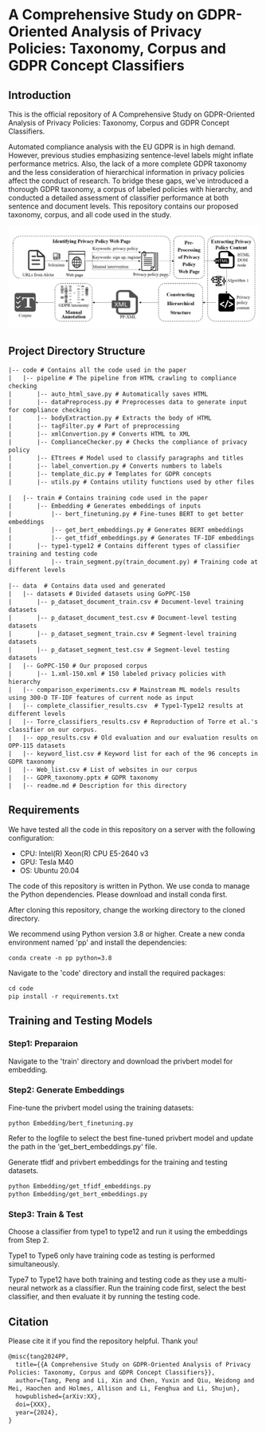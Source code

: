 # A Comprehensive Study on GDPR-Oriented Analysis of Privacy Policies: Taxonomy, Corpus and GDPR Concept Classifiers


## Introduction

This is the official repository of A Comprehensive Study on GDPR-Oriented
Analysis of Privacy Policies: Taxonomy, Corpus
and GDPR Concept Classifiers.

Automated compliance analysis with the EU GDPR is in high demand. However, previous studies emphasizing sentence-level labels might inflate performance metrics. Also, the lack of a more complete GDPR taxonomy and the
less consideration of hierarchical information in privacy policies affect the conduct of research. To bridge these gaps, we've introduced a thorough GDPR taxonomy, a corpus of labeled policies with hierarchy, and conducted a detailed assessment of classifier performance at both sentence and document levels. This repository contains our proposed taxonomy, corpus, and all code used in the study.

![figure1](assets/Architecture_GoHPPC.png)

## Project Directory Structure
```shell
|-- code # Contains all the code used in the paper
|   |-- pipeline # The pipeline from HTML crawling to compliance checking
|       |-- auto_html_save.py # Automatically saves HTML
|       |-- dataPreprocess.py # Preprocesses data to generate input for compliance checking
|       |-- bodyExtraction.py # Extracts the body of HTML
|       |-- tagFilter.py # Part of preprocessing 
|       |-- xmlConvertion.py # Converts HTML to XML
|       |-- ComplianceChecker.py # Checks the compliance of privacy policy
|       |-- ETtrees # Model used to classify paragraphs and titles
|       |-- label_convertion.py # Converts numbers to labels
|       |-- template_dic.py # Templates for GDPR concepts
|       |-- utils.py # Contains utility functions used by other files

|   |-- train # Contains training code used in the paper
|       |-- Embedding # Generates embeddings of inputs
|           |-- bert_finetuning.py # Fine-tunes BERT to get better embeddings
|           |-- get_bert_embeddings.py # Generates BERT embeddings
|           |-- get_tfidf_embeddings.py # Generates TF-IDF embeddings
|       |-- type1-type12 # Contains different types of classifier training and testing code
|           |-- train_segment.py(train_document.py) # Training code at different levels

|-- data  # Contains data used and generated
|   |-- datasets # Divided datasets using GoPPC-150
|       |-- p_dataset_document_train.csv # Document-level training datasets
|       |-- p_dataset_document_test.csv # Document-level testing datasets
|       |-- p_dataset_segment_train.csv # Segment-level training datasets
|       |-- p_dataset_segment_test.csv # Segment-level testing datasets
|   |-- GoPPC-150 # Our proposed corpus
|       |-- 1.xml-150.xml # 150 labeled privacy policies with hierarchy 
|   |-- comparison_experiments.csv # Mainstream ML models results using 300-D TF-IDF features of current node as input
|   |-- complete_classifier_results.csv  # Type1-Type12 results at different levels
|   |-- Torre_classifiers_results.csv # Reproduction of Torre et al.'s classifier on our corpus.
|   |-- opp_results.csv # Old evaluation and our evaluation results on OPP-115 datasets
|   |-- keyword_list.csv # Keyword list for each of the 96 concepts in GDPR taxonomy
|   |-- Web_list.csv # List of websites in our corpus
|   |-- GDPR_taxonomy.pptx # GDPR taxonomy
|   |-- readme.md # Description for this directory
```

## Requirements

We have tested all the code in this repository on a server with the following configuration:
- CPU: Intel(R) Xeon(R) CPU E5-2640 v3
- GPU: Tesla M40
- OS: Ubuntu 20.04

The code of this repository is written in Python. We use conda to manage the Python dependencies. Please download and install conda first.

After cloning this repository, change the working directory to the cloned directory.

We recommend using Python version 3.8 or higher. Create a new conda environment named 'pp' and install the dependencies:

```
conda create -n pp python=3.8
```

Navigate to the 'code' directory and install the required packages:

```
cd code
pip install -r requirements.txt
```

## Training and Testing Models

###  Step1: Preparaion
Navigate to the 'train' directory and download the privbert model for embedding.

### Step2: Generate Embeddings

Fine-tune the privbert model using the training datasets:

```
python Embedding/bert_finetuning.py
```

Refer to the logfile to select the best fine-tuned privbert model and update the path in the 'get_bert_embeddings.py' file.

Generate tfidf and privbert embeddings for the training and testing datasets.

```
python Embedding/get_tfidf_embeddings.py
python Embedding/get_bert_embeddings.py
```

### Step3: Train & Test
Choose a classifier from type1 to type12 and run it using the embeddings from Step 2.

Type1 to Type6 only have training code as testing is performed simultaneously.

Type7 to Type12 have both training and testing code as they use a multi-neural network as a classifier. Run the training code first, select the best classifier, and then evaluate it by running the testing code.

## Citation

Please cite it if you find the repository helpful. Thank you!

```
@misc{tang2024PP,
  title={{A Comprehensive Study on GDPR-Oriented Analysis of Privacy Policies: Taxonomy, Corpus and GDPR Concept Classifiers}},
  author={Tang, Peng and Li, Xin and Chen, Yuxin and Qiu, Weidong and Mei, Haochen and Holmes, Allison and Li, Fenghua and Li, Shujun},
  howpublished={arXiv:XX},
  doi={XXX},
  year={2024},
}
```
